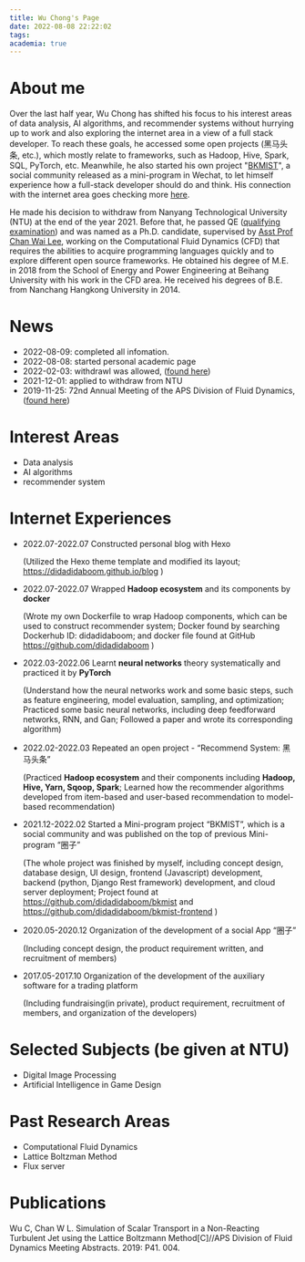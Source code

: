 ```yaml
---
title: Wu Chong's Page
date: 2022-08-08 22:22:02
tags:
academia: true
---
```

# About me
Over the last half year, Wu Chong has shifted his focus to his interest areas of data analysis, AI algorithms, and recommender systems without hurrying up to work and also exploring the internet area in a view of a full stack developer. To reach these goals, he accessed some open projects (黑马头条, etc.), which mostly relate to frameworks, such as Hadoop, Hive, Spark, SQL, PyTorch, etc. Meanwhile, he also started his own project "[BKMIST](https://github.com/didadidaboom/bkmist)", a social community released as a mini-program in Wechat, to let himself experience how a full-stack developer should do and think. His connection with the internet area goes checking more [here](/academicpages/#Internet-Experiences).

He made his decision to withdraw from Nanyang Technological University (NTU) at the end of the year 2021. Before that, he passed QE ([qualifying examination](https://www.ntu.edu.sg/sbs/admissions/programmes/graduate/research/programme-and-curriculum/ph.d.-candidature-confirmation-(qe))) and was named as a Ph.D. candidate, supervised by [Asst Prof Chan Wai Lee](https://dr.ntu.edu.sg/cris/rp/rp00198), working on the Computational Fluid Dynamics (CFD) that requires the abilities to acquire programming languages quickly and to explore different open source frameworks. He obtained his degree of M.E. in 2018 from the School of Energy and Power Engineering at Beihang University with his work in the CFD area. He received his degrees of B.E. from Nanchang Hangkong University in 2014.

# News

+ 2022-08-09: completed all infomation.
+ 2022-08-08: started personal academic page
+ 2022-02-03: withdrawl was allowed, ([found here](https://didadidaboom.github.io/academicpages/attaches/withdrawalfrom.pdf))
+ 2021-12-01: applied to withdraw from NTU
+ 2019-11-25: 72nd Annual Meeting of the APS Division of Fluid Dynamics, ([found here](https://meetings.aps.org/Meeting/DFD19/Session/P41.4))

# Interest Areas

+ Data analysis
+ AI algorithms
+ recommender system

# Internet Experiences

+ 2022.07-2022.07  Constructed personal blog with Hexo

  (Utilized the Hexo theme template and modified its layout; https://didadidaboom.github.io/blog ) 

+ 2022.07-2022.07  Wrapped **Hadoop ecosystem** and its components by **docker**

  (Wrote my own Dockerfile to wrap Hadoop components, which can be used to construct recommender system; Docker found by searching Dockerhub ID: didadidaboom; and docker file found at GitHub https://github.com/didadidaboom )

+ 2022.03-2022.06  Learnt **neural networks** theory systematically and practiced it by **PyTorch**

  (Understand how the neural networks work and some basic steps, such as feature engineering, model evaluation, sampling, and optimization; Practiced some basic neural networks, including deep feedforward networks, RNN, and Gan; Followed a paper and wrote its corresponding algorithm)

+ 2022.02-2022.03  Repeated an open project - “Recommend System: 黑马头条”

  (Practiced **Hadoop ecosystem** and their components including **Hadoop, Hive, Yarn, Sqoop, Spark**; Learned how the recommender algorithms developed from item-based and user-based recommendation to model-based recommendation)

+ 2021.12-2022.02   Started a Mini-program project “BKMIST”, which is a social community and was published on the top of previous Mini-program “圈子”

  (The whole project was finished by myself, including concept design, database design, UI design, frontend (Javascript) development, backend (python, Django Rest framework) development, and cloud server deployment; Project found at https://github.com/didadidaboom/bkmist and https://github.com/didadidaboom/bkmist-frontend )

+ 2020.05-2020.12  Organization of the development of a social App “圈子”

  (Including concept design, the product requirement written, and recruitment of members)

+ 2017.05-2017.10  Organization of the development of the auxiliary software for a trading platform

  (Including fundraising(in private), product requirement, recruitment of members, and organization of the developers) 

# Selected Subjects (be given at NTU)

+ Digital Image Processing
+ Artificial Intelligence in Game Design

# Past Research Areas

+ Computational Fluid Dynamics
+ Lattice Boltzman Method
+ Flux server

# Publications
Wu C, Chan W L. Simulation of Scalar Transport in a Non-Reacting Turbulent Jet using the Lattice Boltzmann Method[C]//APS Division of Fluid Dynamics Meeting Abstracts. 2019: P41. 004.
